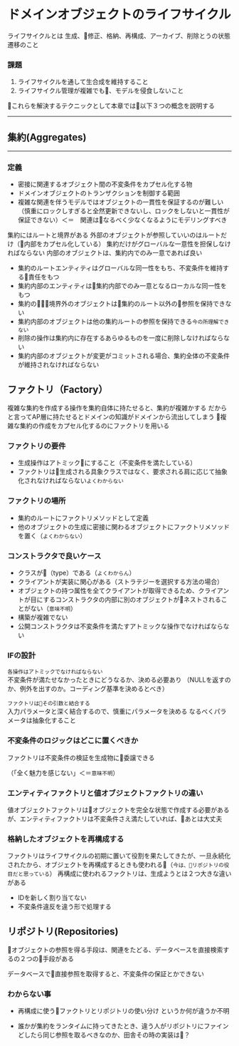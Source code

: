 # ドメインオブジェクトのライフサイクル

ライフサイクルとは
生成、修正、格納、再構成、アーカイブ、削除とうの状態遷移のこと

### 課題
1. ライフサイクルを通して生合成を維持すること
2. ライフサイクル管理が複雑でも、モデルを侵食しないこと
   
これらを解決するテクニックとして本章では以下３つの概念を説明する

---

## 集約(Aggregates)
---
### 定義
* 密接に関連するオブジェクト間の不変条件をカプセル化する物
* ドメインオブジェクトのトランザクションを制御する範囲
* 複雑な関連を伴うモデルではオブジェクトの一貫性を保証するのが難しい
（慎重にロックしすぎると全然更新できないし、ロックをしないと一貫性が保証できない）＜＝　関連はなるべく少なくなるようにモデリングすべき

集約にはルートと境界がある
外部のオブジェクトが参照していいのはルートだけ（内部をカプセル化している）
集約だけがグローバルな一意性を担保しなければならない
内部のオブジェクトは、集約内でのみ一意であれば良い


* 集約のルートエンティティはグローバルな同一性をもち、不変条件を維持する責任をもつ
* 集約内部のエンティティは集約内部でのみ一意となるローカルな同一性をもつ
* 集約の境界外のオブジェクトは集約のルート以外の参照を保持できない
* 集約内部のオブジェクトは他の集約ルートの参照を保持できる`今の所理解できない`
* 削除の操作は集約内に存在するあらゆるものを一度に削除しなければならない
* 集約内部のオブジェクトが変更がコミットされる場合、集約全体の不変条件が維持されなければならない
  

## ファクトリ（Factory）
複雑な集約を作成する操作を集約自体に持たせると、集約が複雑かする
だからと言ってAP層に持たせるとドメインの知識がドメインから流出してしまう
複雑な集約の作成をカプセル化するのにファクトリを用いる

### ファクトリの要件
* 生成操作はアトミックにすること（不変条件を満たしている）
* ファクトリは生成される具象クラスではなく、要求される肩に応じて抽象化されなければならない`よくわからない`
  
### ファクトリの場所
* 集約のルートにファクトリメソッドとして定義
* 他のオブジェクトの生成に密接に関わるオブジェクトにファクトリメソッドを置く（`よくわからない`）

### コンストラクタで良いケース
* クラスが（type）である（`よくわからん`）
* クライアントが実装に関心がある（ストラテジーを選択する方法の場合）
* オブジェクトの持つ属性を全てクライアントが取得できるため、クライアントが目にするコンストラクタの内部に別のオブジェクトがネストされることがない（`意味不明`）
* 構築が複雑でない
* 公開コンストラクタは不変条件を満たすアトミックな操作でなければならない

### IFの設計
`各操作はアトミックでなければならない`  
不変条件が満たせなかったときにどうなるか、決める必要あり
（NULLを返すのか、例外を出すのか。コーディング基準を決めるとべき）

`ファクトリはその引数と結合する`  
入力パラメータと深く結合するので、慎重にパラメータを決める
なるべくパラメータは抽象化すること

### 不変条件のロジックはどこに置くべきか
ファクトリは不変条件の検証を生成物に委譲できる

（「全く魅力を感じない」＜＝`意味不明`）


  
### エンティティファクトリと値オブジェクトファクトリの違い
値オブジェクトファクトリはオブジェクトを完全な状態で作成する必要があるが、エンティティファクトリは不変条件さえ満たしていれば、あとは大丈夫


### 格納したオブジェクトを再構成する
ファクトリはライフサイクルの初期に置いて役割を果たしてきたが、一旦永続化されたから、オブジェクトを再構成するときも使われる（`今は、リポジトリの役目だと思っている`）
再構成に使われるファクトリは、生成ようとは２つ大きな違いがある
* IDを新しく割り当てない
* 不変条件違反を違う形で処理する









## リポジトリ(Repositories) 
オブジェクトの参照を得る手段は、関連をたどる、データベースを直接検索するの２つの手段がある

データベースで直接参照を取得すると、不変条件の保証とかできない




###  わからない事
*  再構成に使うファクトリとリポジトリの使い分け
というか何が違うか不明

* 誰かが集約をランタイムに持ってきたとき、違う人がリポジトリにファインどしたら同じ参照を取るべきなのか、田舎その時の実装は？

